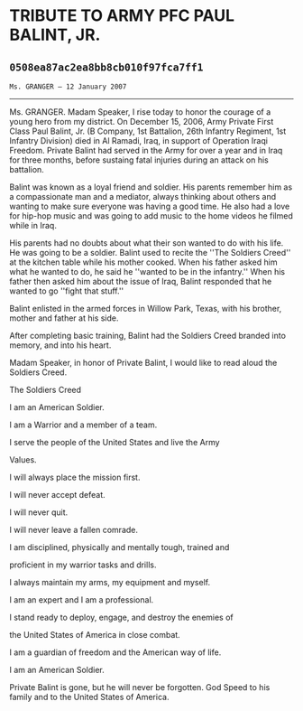 # TRIBUTE TO ARMY PFC PAUL BALINT, JR.
## `0508ea87ac2ea8bb8cb010f97fca7ff1`
`Ms. GRANGER — 12 January 2007`

---


Ms. GRANGER. Madam Speaker, I rise today to honor the courage of a 
young hero from my district. On December 15, 2006, Army Private First 
Class Paul Balint, Jr. (B Company, 1st Battalion, 26th Infantry 
Regiment, 1st Infantry Division) died in Al Ramadi, Iraq, in support of 
Operation Iraqi Freedom. Private Balint had served in the Army for over 
a year and in Iraq for three months, before sustaing fatal injuries 
during an attack on his battalion.

Balint was known as a loyal friend and soldier. His parents remember 
him as a compassionate man and a mediator, always thinking about others 
and wanting to make sure everyone was having a good time. He also had a 
love for hip-hop music and was going to add music to the home videos he 
filmed while in Iraq.

His parents had no doubts about what their son wanted to do with his 
life. He was going to be a soldier. Balint used to recite the ''The 
Soldiers Creed'' at the kitchen table while his mother cooked. When his 
father asked him what he wanted to do, he said he ''wanted to be in the 
infantry.'' When his father then asked him about the issue of Iraq, 
Balint responded that he wanted to go ''fight that stuff.''

Balint enlisted in the armed forces in Willow Park, Texas, with his 
brother, mother and father at his side.

After completing basic training, Balint had the Soldiers Creed 
branded into memory, and into his heart.

Madam Speaker, in honor of Private Balint, I would like to read aloud 
the Soldiers Creed.














 The Soldiers Creed



 I am an American Soldier.


 I am a Warrior and a member of a team.


 I serve the people of the United States and live the Army 





 Values.


 I will always place the mission first.


 I will never accept defeat.


 I will never quit.


 I will never leave a fallen comrade.


 I am disciplined, physically and mentally tough, trained and 





 proficient in my warrior tasks and drills.


 I always maintain my arms, my equipment and myself.


 I am an expert and I am a professional.


 I stand ready to deploy, engage, and destroy the enemies of 





 the United States of America in close combat.


 I am a guardian of freedom and the American way of life.


 I am an American Soldier.


Private Balint is gone, but he will never be forgotten. God Speed to 
his family and to the United States of America.
